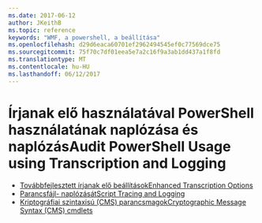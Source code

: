 ```yaml
---
ms.date: 2017-06-12
author: JKeithB
ms.topic: reference
keywords: "WMF, a powershell, a beállítása"
ms.openlocfilehash: d29d6eaca60701ef2962494545ef0c77569dce75
ms.sourcegitcommit: 75f70c7df01eea5e7a2c16f9a3ab1dd437a1f8fd
ms.translationtype: MT
ms.contentlocale: hu-HU
ms.lasthandoff: 06/12/2017
---
```

# <a name="audit-powershell-usage-using-transcription-and-logging"></a><span data-ttu-id="7e2b1-102">Írjanak elő használatával PowerShell használatának naplózása és naplózás</span><span class="sxs-lookup"><span data-stu-id="7e2b1-102">Audit PowerShell Usage using Transcription and Logging</span></span>

- [<span data-ttu-id="7e2b1-103">Továbbfejlesztett írjanak elő beállítások</span><span class="sxs-lookup"><span data-stu-id="7e2b1-103">Enhanced Transcription Options</span></span>](audit_transcript.md)
- [<span data-ttu-id="7e2b1-104">Parancsfájl- naplózását</span><span class="sxs-lookup"><span data-stu-id="7e2b1-104">Script Tracing and Logging</span></span>](audit_script.md)
- [<span data-ttu-id="7e2b1-105">Kriptográfiai szintaxisú (CMS) parancsmagok</span><span class="sxs-lookup"><span data-stu-id="7e2b1-105">Cryptographic Message Syntax (CMS) cmdlets</span></span>](audit_cms.md)

